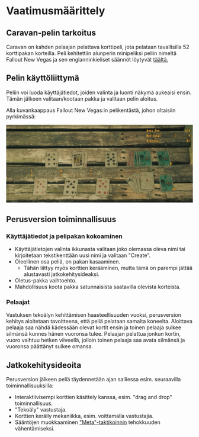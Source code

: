# Vaatimusmäärittely

## Caravan-pelin tarkoitus

Caravan on kahden pelaajan pelattava korttipeli, jota pelataan tavallisilla 52 korttipakan korteilla. Peli kehitettiin alunperin minipeliksi peliin nimeltä Fallout New Vegas ja sen englanninkieliset säännöt löytyvät [täältä.](https://fallout.fandom.com/wiki/Caravan_(game)#Background)


## Pelin käyttöliittymä

Peliin voi luoda käyttäjätiedot, joiden valinta ja luonti näkymä aukeaisi ensin. Tämän jälkeen valitaan/kootaan pakka ja valitaan pelin aloitus.

Alla kuvankaappaus Fallout New Vegas:in pelikentästä, johon oltaisiin pyrkimässä:  

![](./kuvat/pelikentta_hahmotelma.png)

## Perusversion toiminnallisuus

### Käyttäjätiedot ja pelipakan kokoaminen

- Käyttäjätietojen valinta ikkunasta valitaan joko olemassa oleva nimi tai kirjoitetaan tekstikenttään uusi nimi ja valitaan "Create".
- Oleellinen osa peliä, on pakan kasaaminen.
  - Tähän liittyy myös korttien kerääminen, mutta tämä on parempi jättää alustavasti jatkokehitysideaksi.
- Oletus-pakka vaihtoehto.
- Mahdollisuus koota pakka satunnaisista saatavilla olevista korteista. 

### Pelaajat

Vastuksen tekoälyn kehittämisen haasteellisuuden vuoksi, perusversion kehitys aloitetaan tavoitteena, että peliä pelataan samalta koneelta. Aloittava pelaaja saa nähdä kädessään olevat kortit ensin ja toinen pelaaja sulkee silmänsä kunnes hänen vuoronsa tulee. Pelaajan pelattua jonkun kortin, vuoro vaihtuu hetken viiveellä, jolloin toinen pelaaja saa avata silmänsä ja vuoronsa päättänyt sulkee omansa.

## Jatkokehitysideoita

Perusversion jälkeen peliä täydennetään ajan salliessa esim. seuraavilla toiminnallisuuksilla:

- Interaktiivisempi korttien käsittely kanssa, esim. "drag and drop" toiminnallisuus. 
- "Tekoäly" vastustaja.
- Korttien keräily mekaniikka, esim. voittamalla vastustajia.
- Sääntöjen muokkaaminen ["Meta"-taktikoinnin](https://fallout.fandom.com/wiki/Caravan_(game)#cite_note-1) tehokkuuden vähentämiseksi.
